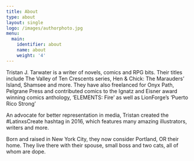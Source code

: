 ```yaml
---
title: About
type: about
layout: single
logo: /images/authorphoto.jpg
menu:
  main:
    identifier: about
    name: about
    weight: '4'
---
```

Tristan J. Tarwater is a writer of novels, comics and RPG bits. Their titles include The Valley of Ten Crescents series, Hen & Chick: The Marauders’ Island, Shamsee and more. They have also freelanced for Onyx Path, Pelgrane Press and contributed comics to the Ignatz  and Eisner award winning comics anthology, ‘ELEMENTS: Fire’ as well as LionForge’s ‘Puerto Rico Strong’

An advocate for better representation in media, Tristan created the #LatinxsCreate hashtag in 2016, which features many amazing illustrators, writers and more. 

Born and raised in New York City, they now consider Portland, OR their home. They live there with their spouse, small boss and two cats, all of whom are dope.
